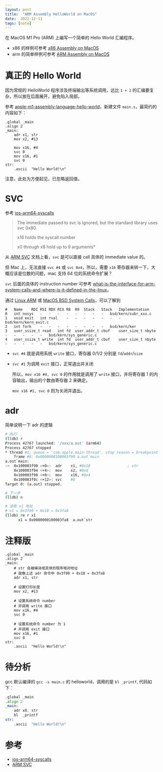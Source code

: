 ```yaml
---
layout: post
title:  "ARM Assembly HelloWorld on MacOS"
date:  2022-12-11
tags: [note]
---
```


  在 MacOS M1 Pro (ARM) 上编写一个简单的 Hello World 汇编程序。

* x86 的样例可参考 [x86 Assembly on MacOS](https://zhoukekestar.github.io/notes/2022/12/10/x86-assembly.html)
* arm 的简单样例可参考 [ARM Assembly on MacOS ](https://zhoukekestar.github.io/notes/2022/12/11/arm-assembly.html)


# 真正的 Hello World

  因为常规的 HelloWorld 程序涉及终端输出等系统调用，远比 `1 + 2` 的汇编要复杂，所以放在后面展开，避免陷入局部。

  参考 [apple-m1-assembly-language-hello-world](https://smist08.wordpress.com/2021/01/08/apple-m1-assembly-language-hello-world/)，新建文件 `main.s`，最简约的内容如下：

```assembly
.global _main
.align 2
_main:
	adr	x1, str
	mov	x2, #13

	mov	x16, #4
	svc	0
	mov	x16, #1
	svc	0
str:
	.ascii	"Hello World!\n"
```

  注意，此处为方便起见，已忽略返回值。

# SVC

  参考 [ios-arm64-syscalls](https://stackoverflow.com/questions/56985859/ios-arm64-syscalls)

> The immediate passed to svc is ignored, but the standard library uses svc 0x80.
>
> x16 holds the syscall number
>
> x0 through x8 hold up to 9 arguments*

  从 [ARM SVC](https://developer.arm.com/documentation/dui0473/m/arm-and-thumb-instructions/svc) 文档上看，`svc` 是可以直接 call 具体的 immediate value 的。

  但 Mac 上，无法直接 `svc #4` 或 `svc 0x4`，所以，需要 `x16` 寄存器来转一下，大概应该是位数的问题，mac 支持 64 位的系统命令扩展？


  `svc` 后面的具体的 instruction number 可参考 [what-is-the-interface-for-arm-system-calls-and-where-is-it-defined-in-the-linux](https://stackoverflow.com/questions/12946958/what-is-the-interface-for-arm-system-calls-and-where-is-it-defined-in-the-linux)。

  通过 [Linux ARM](https://syscalls.w3challs.com/?arch=arm_strong) 或 [MacOS BSD System Calls](https://sigsegv.pl/osx-bsd-syscalls/)，可以了解到

```
#	Name	RDI	RSI	RDX	RCX	R8	R9	Stack	Stack	Implementation
0	int nosys	-	-	-	-	-	-	-	-	bsd/kern/subr_xxx.c
1	void exit	int rval	-	-	-	-	-	-	-	bsd/kern/kern_exit.c
2	int fork	-	-	-	-	-	-	-	-	bsd/kern/ker
3	user_ssize_t read	int fd	user_addr_t cbuf	user_size_t nbyte	-	-	-	-	-	bsd/kern/sys_generic.c
4	user_ssize_t write	int fd	user_addr_t cbuf	user_size_t nbyte	-	-	-	-	-	bsd/kern/sys_generic.c
```

* `svc #4` 就是调用系统 `write` 接口，寄存器 0/1/2 分别是 `fd`/`addr`/`size`
* `svc #1` 为调用 `exit` 接口，正常退出并关闭

  所以，`mov x16 #4, svc 0` 的作用就是调用了 `write` 接口，并将寄存器 1 的内容输出，输出的个数由寄存器 2 来确定。

  `mov x16 #1, svc 0` 则为关闭并退出。

# adr

  简单说明一下 adr 的逻辑

```sh
# 执行
(lldb) r
Process 42767 launched: '/xxx/a.out' (arm64)
Process 42767 stopped
* thread #1, queue = 'com.apple.main-thread', stop reason = breakpoint 1.1
    frame #0: 0x0000000100003f90 a.out`main
a.out`main:
->  0x100003f90 <+0>:  adr    x1, #0x18                 ; str
    0x100003f94 <+4>:  mov    x2, #0xd
    0x100003f98 <+8>:  mov    x16, #0x4
    0x100003f9c <+12>: svc    #0
Target 0: (a.out) stopped.

# 下一步
(lldb) n

# 读取 x1 地址
# x1 = 0x3f90 + 0x18 = 0x3fa8
(lldb) re r x1
      x1 = 0x0000000100003fa8  a.out`str

```

# 注释版

```assembly
.global _main
.align 2
_main:
	# str 会被编译成具体的程序相对地址
	# 就像上述 adr 命令中 0x3f90 + 0x18 = 0x3fa8
	adr	x1, str

	# 设置打印长度
	mov	x2, #13

	# 设置系统命令 number
	# 并调用 write 接口
	mov	x16, #4
	svc	0

	# 设置系统命令 number 为 1
	# 并调用 exit 接口
	mov	x16, #1
	svc	0
str:
	.ascii	"Hello World!\n"

```

# 待分析

  gcc 默认编译的 `gcc -s main.c` 的 helloworld，调用的是 `bl _printf`, 代码如下：

```asm
.global _main
.align 2
_main:
	adr	x0, str
	bl	_printf
str:
	.ascii	"Hello World!\n"
```



# 参考

* [ios-arm64-syscalls](https://stackoverflow.com/questions/56985859/ios-arm64-syscalls)
* [ARM SVC](https://developer.arm.com/documentation/dui0473/m/arm-and-thumb-instructions/svc)
